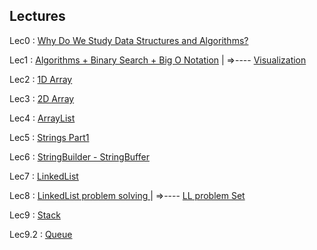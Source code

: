 Lectures 
---

Lec0 : [Why Do We Study Data Structures and Algorithms?](https://youtu.be/rcU8Z0znm20)

Lec1 : [Algorithms + Binary Search + Big O Notation](https://youtu.be/tNHrntIT4ug) | =>---- [Visualization](https://www.cs.usfca.edu/~galles/visualization/Search.html)

Lec2 : [1D Array](https://youtu.be/hwc0SQGphHU)

Lec3 : [2D Array](https://youtu.be/4j_E-2OHPCw)

Lec4 : [ArrayList](https://youtu.be/tm3OquECcn0)

Lec5 : [Strings Part1 ](https://youtu.be/mUonzzCsO9k)

Lec6 : [StringBuilder - StringBuffer](https://youtu.be/4hfpm584PQU)


Lec7 : [LinkedList](https://youtu.be/7G4_XcprPGk)

Lec8 : [LinkedList problem solving ](https://youtu.be/PrQhoJgvhFU) |  =>---- [LL problem Set](https://leetcode.com/problem-list/n3amt7ss)

Lec9 : [Stack](https://youtu.be/Qqi9au9rFsQ)

Lec9.2 : [Queue](https://youtu.be/wg-2IbBm_ks)